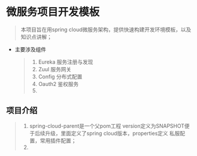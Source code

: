 # 微服务项目开发模板
> 本项目旨在用spring cloud微服务架构，提供快速构建开发环境模板，以及知识点讲解；
* 主要涉及组件
    >1. Eureka 服务注册与发现
    >2. Zuul 服务网关
    >3. Config 分布式配置
    >4. Oauth2 鉴权服务
    >5. 
## 项目介绍
> 1. spring-cloud-parent是一个父pom工程 version定义为SNAPSHOT便于后续升级，里面定义了spring cloud版本，properties定义
私服配置，常用插件配置；
> 2. 
